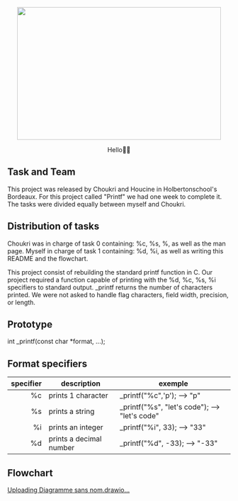 <p align="center">
  <img width="460" height="300" src="https://ecossistema.pe/wp-content/uploads/listing-uploads/logo/2023/01/Logo-PrintF.jpg">
</p>
<p align="center">
Hello👋🏻
</p>



## Task and Team

This project was released by Choukri and Houcine in Holbertonschool's Bordeaux.
For this project called "Printf" we had one week to complete it. The tasks were divided equally between myself and Choukri.

## Distribution of tasks

Choukri was in charge of task 0 containing: %c, %s, %, as well as the man page.
Myself in charge of task 1 containing: %d, %i, as well as writing this README and the flowchart.


This project consist of rebuilding the standard printf function in C. Our project required a function capable of printing with the %d, %c, %s, %i specifiers to standard output. _printf returns the number of characters printed. 
We were not asked to handle flag characters, field width, precision, or length.


## Prototype

int _printf(const char *format, ...);
## Format specifiers
| specifier |        description       |                  exemple                       |
|----------:|--------------------------|------------------------------------------------|
|    %c     | prints 1 character       | _printf("%c",'p');           --> "p"           |
|    %s     | prints a string          | _printf("%s", "let's code"); --> "let's code"  |
|    %i     | prints an integer        | _printf("%i", 33);           --> "33"          |
|    %d     | prints a decimal number  | _printf("%d", -33);          --> "-33"         |


## Flowchart
[<mxfile host="app.diagrams.net" modified="2023-11-24T13:06:18.934Z" agent="Mozilla/5.0 (Macintosh; Intel Mac OS X 10_15_7) AppleWebKit/605.1.15 (KHTML, like Gecko) Version/16.4 Safari/605.1.15" etag="FsuyOfHaNc-kOMcBJdmB" version="22.1.3" type="device">
  <diagram name="Page-1" id="h4J55cHLtA8x4xokmv7-">
    <mxGraphModel dx="1522" dy="1253" grid="0" gridSize="10" guides="1" tooltips="1" connect="1" arrows="1" fold="1" page="0" pageScale="1" pageWidth="827" pageHeight="1169" math="0" shadow="0">
      <root>
        <mxCell id="0" />
        <mxCell id="1" parent="0" />
        <mxCell id="IzJrm2bveVys1x2dKz1m-2" value="Start" style="ellipse;whiteSpace=wrap;html=1;fontSize=16;fillColor=#fff2cc;strokeColor=#000000;" vertex="1" parent="1">
          <mxGeometry x="128" y="-278" width="130" height="82" as="geometry" />
        </mxCell>
        <mxCell id="IzJrm2bveVys1x2dKz1m-3" value="" style="endArrow=classic;html=1;rounded=0;fontSize=12;startSize=8;endSize=8;curved=1;" edge="1" parent="1">
          <mxGeometry width="50" height="50" relative="1" as="geometry">
            <mxPoint x="192.5" y="-196" as="sourcePoint" />
            <mxPoint x="193" y="-122" as="targetPoint" />
          </mxGeometry>
        </mxCell>
        <mxCell id="IzJrm2bveVys1x2dKz1m-11" style="edgeStyle=none;curved=1;rounded=0;orthogonalLoop=1;jettySize=auto;html=1;fontSize=12;startSize=8;endSize=8;" edge="1" parent="1" source="IzJrm2bveVys1x2dKz1m-5">
          <mxGeometry relative="1" as="geometry">
            <mxPoint x="30" y="83" as="targetPoint" />
          </mxGeometry>
        </mxCell>
        <mxCell id="IzJrm2bveVys1x2dKz1m-22" style="edgeStyle=none;curved=1;rounded=0;orthogonalLoop=1;jettySize=auto;html=1;exitX=0.5;exitY=1;exitDx=0;exitDy=0;fontSize=12;startSize=8;endSize=8;" edge="1" parent="1" source="IzJrm2bveVys1x2dKz1m-5">
          <mxGeometry relative="1" as="geometry">
            <mxPoint x="193" y="185" as="targetPoint" />
          </mxGeometry>
        </mxCell>
        <mxCell id="IzJrm2bveVys1x2dKz1m-5" value="is string&lt;br&gt;NULL" style="rhombus;whiteSpace=wrap;html=1;fontSize=16;fillColor=#f8cecc;strokeColor=#000000;" vertex="1" parent="1">
          <mxGeometry x="149" y="37" width="88" height="92" as="geometry" />
        </mxCell>
        <mxCell id="IzJrm2bveVys1x2dKz1m-7" value="" style="endArrow=classic;html=1;rounded=0;fontSize=12;startSize=8;endSize=8;curved=1;exitX=0.5;exitY=1;exitDx=0;exitDy=0;" edge="1" parent="1" source="IzJrm2bveVys1x2dKz1m-12">
          <mxGeometry width="50" height="50" relative="1" as="geometry">
            <mxPoint x="198" y="-51" as="sourcePoint" />
            <mxPoint x="193" y="38" as="targetPoint" />
          </mxGeometry>
        </mxCell>
        <mxCell id="IzJrm2bveVys1x2dKz1m-12" value="input string" style="rounded=0;whiteSpace=wrap;html=1;fontSize=16;fillColor=#f5f5f5;strokeColor=#FF9933;fontColor=#333333;" vertex="1" parent="1">
          <mxGeometry x="125" y="-121" width="136" height="66" as="geometry" />
        </mxCell>
        <mxCell id="IzJrm2bveVys1x2dKz1m-19" style="edgeStyle=none;curved=1;rounded=0;orthogonalLoop=1;jettySize=auto;html=1;fontSize=12;startSize=8;endSize=8;" edge="1" parent="1" source="IzJrm2bveVys1x2dKz1m-13">
          <mxGeometry relative="1" as="geometry">
            <mxPoint x="-24" y="199" as="targetPoint" />
          </mxGeometry>
        </mxCell>
        <mxCell id="IzJrm2bveVys1x2dKz1m-13" value="Return -1" style="rounded=0;whiteSpace=wrap;html=1;fontSize=16;fillColor=#f5f5f5;fontColor=#333333;strokeColor=#FF9933;" vertex="1" parent="1">
          <mxGeometry x="-77" y="51" width="106" height="65" as="geometry" />
        </mxCell>
        <mxCell id="IzJrm2bveVys1x2dKz1m-14" value="Yes" style="text;html=1;align=center;verticalAlign=middle;resizable=0;points=[];autosize=1;strokeColor=none;fillColor=none;fontSize=16;" vertex="1" parent="1">
          <mxGeometry x="76" y="51" width="44" height="31" as="geometry" />
        </mxCell>
        <mxCell id="IzJrm2bveVys1x2dKz1m-17" value="End" style="ellipse;whiteSpace=wrap;html=1;fontSize=16;fillColor=#fff2cc;strokeColor=#000000;" vertex="1" parent="1">
          <mxGeometry x="-81" y="200" width="110" height="70" as="geometry" />
        </mxCell>
        <mxCell id="IzJrm2bveVys1x2dKz1m-24" value="" style="edgeStyle=none;curved=1;rounded=0;orthogonalLoop=1;jettySize=auto;html=1;fontSize=12;startSize=8;endSize=8;" edge="1" parent="1" source="IzJrm2bveVys1x2dKz1m-21" target="IzJrm2bveVys1x2dKz1m-23">
          <mxGeometry relative="1" as="geometry" />
        </mxCell>
        <mxCell id="IzJrm2bveVys1x2dKz1m-21" value="Look at &lt;br&gt;the string" style="rounded=0;whiteSpace=wrap;html=1;fontSize=16;fillColor=#f5f5f5;fontColor=#333333;strokeColor=#FF9933;" vertex="1" parent="1">
          <mxGeometry x="133" y="187" width="127" height="66" as="geometry" />
        </mxCell>
        <mxCell id="IzJrm2bveVys1x2dKz1m-29" style="edgeStyle=none;curved=1;rounded=0;orthogonalLoop=1;jettySize=auto;html=1;entryX=1;entryY=0.5;entryDx=0;entryDy=0;fontSize=12;startSize=8;endSize=8;" edge="1" parent="1" source="IzJrm2bveVys1x2dKz1m-23" target="IzJrm2bveVys1x2dKz1m-25">
          <mxGeometry relative="1" as="geometry" />
        </mxCell>
        <mxCell id="IzJrm2bveVys1x2dKz1m-44" style="edgeStyle=none;curved=1;rounded=0;orthogonalLoop=1;jettySize=auto;html=1;entryX=0.5;entryY=0;entryDx=0;entryDy=0;fontSize=12;startSize=8;endSize=8;" edge="1" parent="1" source="IzJrm2bveVys1x2dKz1m-23" target="IzJrm2bveVys1x2dKz1m-42">
          <mxGeometry relative="1" as="geometry" />
        </mxCell>
        <mxCell id="IzJrm2bveVys1x2dKz1m-23" value="its&lt;br&gt;&#39;\0&#39;" style="rhombus;whiteSpace=wrap;html=1;fontSize=16;fillColor=#f8cecc;strokeColor=#000000;" vertex="1" parent="1">
          <mxGeometry x="152.75" y="322" width="87.5" height="92" as="geometry" />
        </mxCell>
        <mxCell id="IzJrm2bveVys1x2dKz1m-25" value="Return the number of strings" style="rounded=0;whiteSpace=wrap;html=1;fontSize=16;fillColor=#f5f5f5;fontColor=#333333;strokeColor=#FF9933;" vertex="1" parent="1">
          <mxGeometry x="-216" y="335" width="128" height="66" as="geometry" />
        </mxCell>
        <mxCell id="IzJrm2bveVys1x2dKz1m-39" value="" style="endArrow=none;html=1;rounded=0;fontSize=12;startSize=8;endSize=8;curved=1;" edge="1" parent="1">
          <mxGeometry width="50" height="50" relative="1" as="geometry">
            <mxPoint x="-151" y="335" as="sourcePoint" />
            <mxPoint x="-151" y="235" as="targetPoint" />
          </mxGeometry>
        </mxCell>
        <mxCell id="IzJrm2bveVys1x2dKz1m-40" value="" style="endArrow=classic;html=1;rounded=0;fontSize=12;startSize=8;endSize=8;curved=1;" edge="1" parent="1">
          <mxGeometry width="50" height="50" relative="1" as="geometry">
            <mxPoint x="-150" y="234.58" as="sourcePoint" />
            <mxPoint x="-82" y="235" as="targetPoint" />
          </mxGeometry>
        </mxCell>
        <mxCell id="IzJrm2bveVys1x2dKz1m-41" value="Yes" style="text;html=1;align=center;verticalAlign=middle;resizable=0;points=[];autosize=1;strokeColor=none;fillColor=none;fontSize=16;" vertex="1" parent="1">
          <mxGeometry x="18" y="335" width="44" height="31" as="geometry" />
        </mxCell>
        <mxCell id="IzJrm2bveVys1x2dKz1m-47" style="edgeStyle=none;curved=1;rounded=0;orthogonalLoop=1;jettySize=auto;html=1;entryX=0.5;entryY=0;entryDx=0;entryDy=0;fontSize=12;startSize=8;endSize=8;" edge="1" parent="1" source="IzJrm2bveVys1x2dKz1m-42" target="IzJrm2bveVys1x2dKz1m-46">
          <mxGeometry relative="1" as="geometry" />
        </mxCell>
        <mxCell id="IzJrm2bveVys1x2dKz1m-42" value="its&lt;br&gt;&#39;%&#39;" style="rhombus;whiteSpace=wrap;html=1;fontSize=16;fillColor=#f8cecc;strokeColor=#000000;" vertex="1" parent="1">
          <mxGeometry x="152.75" y="488" width="90.25" height="90" as="geometry" />
        </mxCell>
        <mxCell id="IzJrm2bveVys1x2dKz1m-45" value="No" style="text;html=1;align=center;verticalAlign=middle;resizable=0;points=[];autosize=1;strokeColor=none;fillColor=none;fontSize=16;" vertex="1" parent="1">
          <mxGeometry x="205" y="433" width="38" height="31" as="geometry" />
        </mxCell>
        <mxCell id="IzJrm2bveVys1x2dKz1m-51" style="edgeStyle=none;curved=1;rounded=0;orthogonalLoop=1;jettySize=auto;html=1;entryX=0;entryY=0.5;entryDx=0;entryDy=0;fontSize=12;startSize=8;endSize=8;" edge="1" parent="1" source="IzJrm2bveVys1x2dKz1m-46" target="IzJrm2bveVys1x2dKz1m-50">
          <mxGeometry relative="1" as="geometry" />
        </mxCell>
        <mxCell id="IzJrm2bveVys1x2dKz1m-46" value="Check next&lt;br&gt;character" style="rounded=0;whiteSpace=wrap;html=1;fontSize=16;fillColor=#f5f5f5;fontColor=#333333;strokeColor=#FF9933;" vertex="1" parent="1">
          <mxGeometry x="130.63" y="653" width="134.5" height="70" as="geometry" />
        </mxCell>
        <mxCell id="IzJrm2bveVys1x2dKz1m-48" value="Yes" style="text;html=1;align=center;verticalAlign=middle;resizable=0;points=[];autosize=1;strokeColor=none;fillColor=none;fontSize=16;" vertex="1" parent="1">
          <mxGeometry x="202" y="596" width="44" height="31" as="geometry" />
        </mxCell>
        <mxCell id="IzJrm2bveVys1x2dKz1m-49" value="No" style="text;html=1;align=center;verticalAlign=middle;resizable=0;points=[];autosize=1;strokeColor=none;fillColor=none;fontSize=16;" vertex="1" parent="1">
          <mxGeometry x="205" y="134" width="38" height="31" as="geometry" />
        </mxCell>
        <mxCell id="IzJrm2bveVys1x2dKz1m-55" style="edgeStyle=none;curved=1;rounded=0;orthogonalLoop=1;jettySize=auto;html=1;entryX=0.5;entryY=0;entryDx=0;entryDy=0;fontSize=12;startSize=8;endSize=8;" edge="1" parent="1" source="IzJrm2bveVys1x2dKz1m-50" target="IzJrm2bveVys1x2dKz1m-54">
          <mxGeometry relative="1" as="geometry" />
        </mxCell>
        <mxCell id="IzJrm2bveVys1x2dKz1m-56" style="edgeStyle=none;curved=1;rounded=0;orthogonalLoop=1;jettySize=auto;html=1;entryX=0.5;entryY=1;entryDx=0;entryDy=0;fontSize=12;startSize=8;endSize=8;" edge="1" parent="1" source="IzJrm2bveVys1x2dKz1m-50" target="IzJrm2bveVys1x2dKz1m-52">
          <mxGeometry relative="1" as="geometry" />
        </mxCell>
        <mxCell id="IzJrm2bveVys1x2dKz1m-50" value="is a format spécifier" style="rhombus;whiteSpace=wrap;html=1;fontSize=16;fillColor=#f8cecc;strokeColor=#000000;" vertex="1" parent="1">
          <mxGeometry x="442" y="636.5" width="103" height="103" as="geometry" />
        </mxCell>
        <mxCell id="IzJrm2bveVys1x2dKz1m-57" style="edgeStyle=none;curved=1;rounded=0;orthogonalLoop=1;jettySize=auto;html=1;entryX=0;entryY=0.5;entryDx=0;entryDy=0;fontSize=12;startSize=8;endSize=8;" edge="1" parent="1" source="IzJrm2bveVys1x2dKz1m-52" target="IzJrm2bveVys1x2dKz1m-53">
          <mxGeometry relative="1" as="geometry" />
        </mxCell>
        <mxCell id="IzJrm2bveVys1x2dKz1m-52" value="Print character" style="rounded=0;whiteSpace=wrap;html=1;fontSize=16;fillColor=#f5f5f5;fontColor=#333333;strokeColor=#FF9933;" vertex="1" parent="1">
          <mxGeometry x="433.5" y="503" width="120" height="60" as="geometry" />
        </mxCell>
        <mxCell id="IzJrm2bveVys1x2dKz1m-53" value="Increment count" style="rounded=0;whiteSpace=wrap;html=1;fontSize=16;fillColor=#f5f5f5;fontColor=#333333;strokeColor=#FF9933;" vertex="1" parent="1">
          <mxGeometry x="634" y="503" width="120" height="60" as="geometry" />
        </mxCell>
        <mxCell id="IzJrm2bveVys1x2dKz1m-54" value="Print argument" style="rounded=0;whiteSpace=wrap;html=1;fontSize=16;fillColor=#f5f5f5;fontColor=#333333;strokeColor=#FF9933;" vertex="1" parent="1">
          <mxGeometry x="430.25" y="868" width="126.5" height="68" as="geometry" />
        </mxCell>
        <mxCell id="IzJrm2bveVys1x2dKz1m-58" value="" style="endArrow=none;html=1;rounded=0;fontSize=12;startSize=8;endSize=8;curved=1;" edge="1" parent="1">
          <mxGeometry width="50" height="50" relative="1" as="geometry">
            <mxPoint x="556.75" y="903.5" as="sourcePoint" />
            <mxPoint x="896" y="904" as="targetPoint" />
          </mxGeometry>
        </mxCell>
        <mxCell id="IzJrm2bveVys1x2dKz1m-59" value="" style="endArrow=none;html=1;rounded=0;fontSize=12;startSize=8;endSize=8;curved=1;" edge="1" parent="1">
          <mxGeometry width="50" height="50" relative="1" as="geometry">
            <mxPoint x="897" y="904" as="sourcePoint" />
            <mxPoint x="897" y="219" as="targetPoint" />
          </mxGeometry>
        </mxCell>
        <mxCell id="IzJrm2bveVys1x2dKz1m-60" value="" style="endArrow=classic;html=1;rounded=0;fontSize=12;startSize=8;endSize=8;curved=1;entryX=1;entryY=0.5;entryDx=0;entryDy=0;" edge="1" parent="1">
          <mxGeometry width="50" height="50" relative="1" as="geometry">
            <mxPoint x="896" y="219" as="sourcePoint" />
            <mxPoint x="258" y="219" as="targetPoint" />
          </mxGeometry>
        </mxCell>
        <mxCell id="IzJrm2bveVys1x2dKz1m-63" value="" style="endArrow=none;html=1;rounded=0;fontSize=12;startSize=8;endSize=8;curved=1;strokeColor=#000000;" edge="1" parent="1">
          <mxGeometry width="50" height="50" relative="1" as="geometry">
            <mxPoint x="491" y="500" as="sourcePoint" />
            <mxPoint x="491" y="236" as="targetPoint" />
          </mxGeometry>
        </mxCell>
        <mxCell id="IzJrm2bveVys1x2dKz1m-65" value="" style="endArrow=classic;html=1;rounded=0;fontSize=12;startSize=8;endSize=8;curved=1;" edge="1" parent="1">
          <mxGeometry width="50" height="50" relative="1" as="geometry">
            <mxPoint x="491" y="237" as="sourcePoint" />
            <mxPoint x="262" y="237" as="targetPoint" />
          </mxGeometry>
        </mxCell>
        <mxCell id="IzJrm2bveVys1x2dKz1m-66" value="Yes" style="text;html=1;align=center;verticalAlign=middle;resizable=0;points=[];autosize=1;strokeColor=none;fillColor=none;fontSize=16;" vertex="1" parent="1">
          <mxGeometry x="505" y="776" width="44" height="31" as="geometry" />
        </mxCell>
        <mxCell id="IzJrm2bveVys1x2dKz1m-67" value="No" style="text;html=1;align=center;verticalAlign=middle;resizable=0;points=[];autosize=1;strokeColor=none;fillColor=none;fontSize=16;" vertex="1" parent="1">
          <mxGeometry x="498" y="590" width="38" height="31" as="geometry" />
        </mxCell>
      </root>
    </mxGraphModel>
  </diagram>
</mxfile>
Uploading Diagramme sans nom.drawio…]()

